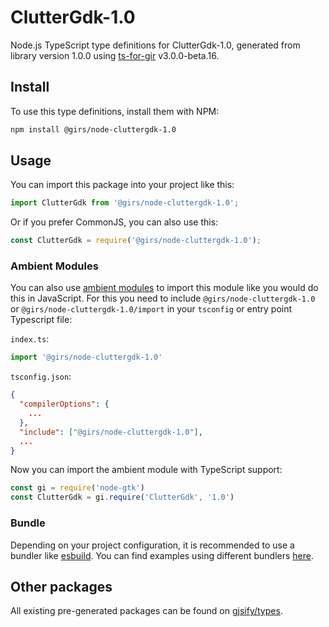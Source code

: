 
# ClutterGdk-1.0

Node.js TypeScript type definitions for ClutterGdk-1.0, generated from library version 1.0.0 using [ts-for-gir](https://github.com/gjsify/ts-for-gir) v3.0.0-beta.16.

## Install

To use this type definitions, install them with NPM:
```bash
npm install @girs/node-cluttergdk-1.0
```

## Usage

You can import this package into your project like this:
```ts
import ClutterGdk from '@girs/node-cluttergdk-1.0';
```

Or if you prefer CommonJS, you can also use this:
```ts
const ClutterGdk = require('@girs/node-cluttergdk-1.0');
```

### Ambient Modules

You can also use [ambient modules](https://github.com/gjsify/ts-for-gir/tree/main/packages/cli#ambient-modules) to import this module like you would do this in JavaScript.
For this you need to include `@girs/node-cluttergdk-1.0` or `@girs/node-cluttergdk-1.0/import` in your `tsconfig` or entry point Typescript file:

`index.ts`:
```ts
import '@girs/node-cluttergdk-1.0'
```

`tsconfig.json`:
```json
{
  "compilerOptions": {
    ...
  },
  "include": ["@girs/node-cluttergdk-1.0"],
  ...
}
```

Now you can import the ambient module with TypeScript support: 

```ts
const gi = require('node-gtk')
const ClutterGdk = gi.require('ClutterGdk', '1.0')
```



### Bundle

Depending on your project configuration, it is recommended to use a bundler like [esbuild](https://esbuild.github.io/). You can find examples using different bundlers [here](https://github.com/gjsify/ts-for-gir/tree/main/examples).

## Other packages

All existing pre-generated packages can be found on [gjsify/types](https://github.com/gjsify/types).

